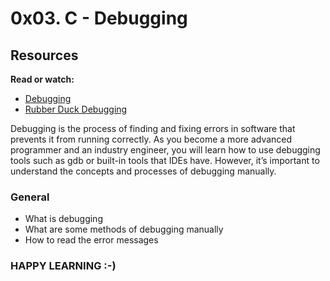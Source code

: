 # 0x03. C - Debugging

## Resources

**Read or watch:**
* [Debugging](https://en.wikipedia.org/wiki/Debugging?wprov=sfla1)
* [Rubber Duck Debugging](https://www.thoughtfulcode.com/rubber-duck-debugging-psychology/)

Debugging is the process of finding and fixing errors in software that prevents it from running correctly. As you become a more advanced programmer and an industry engineer, you will learn how to use debugging tools such as gdb or built-in tools that IDEs have. However, it’s important to understand the concepts and processes of debugging manually.

### General
* What is debugging
* What are some methods of debugging manually
* How to read the error messages

### HAPPY LEARNING :-)
